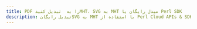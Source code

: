 ---title: PDF را به  تبدیل کنیدMHT، SVG به MHT مبدل رایگان یا Perl SDKdescription: تبدیل رایگانSVG به MHT با استفاده از Perl Cloud APIs & SDK همچنین اسناد PDF را در Cloud ایجاد، ویرایش و رندر کنید.---
